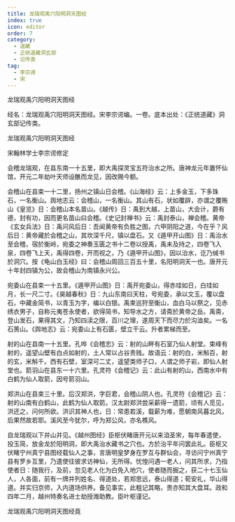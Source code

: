 ```yaml
---
title: 龙瑞观禹穴阳明洞天图经
index: true
icon: editor
order: 7
category:
  - 道藏
  - 正统道藏洞玄部
  - 记传类
tag:
  - 李宗谔
  - 宋
---
```


龙瑞观禹穴阳明洞天图经  

经名：龙瑞观禹穴阳明洞天图经。宋李宗谔编。一卷。底本出处：《正统道藏》洞玄部记传类。  

龙瑞观禹穴阳明洞天图经  

宋翰林学士李宗谔修定  

会稽龙瑞观，在县东南一十五里，即大禹探灵宝五符治水之所。唐神龙元年置怀仙馆，开元二年劫叶天师设醮而龙见，因改赐今额。  

会稽山在县束一十二里，扬州之镇山日会稽。《山海经》云：上多金玉，下多珠石，一名衡山。舆地志云：会稽山，一名衡山。其山有石，状如覆辟，亦谓之覆贿山《皇览》日：会稽山本名苗山。《越传》日：禹到大越，上苗山，大会计，爵有德，封有功，因而更名苗山曰会稽。《史记封禅书》云：禹封泰山，禅会稽。黄帝《玄女兵法》日：禹问风后日：吾闻黄帝有负胜之图，六甲阴阳之道，今在乎？风后日：黄帝藏於会稽之山，其坎深千尺，镇以盘石。又《遁甲开山图》日：禹治水至会稽，宿於衡岭，宛委之神奏玉匮之书十二卷以授禹，禹未及持之，四卷飞入泉，四卷飞上天，禹得四卷，开而视之，乃《遁甲开山图》，因以治水，讫乃缄书於洞穴。按《龟山白玉经》曰：会稽山周回三百五十里，名阳明洞天一也。唐开元十年封四镇为公，故会稽山为南镇永兴公。  

宛委山在县束一十五里。《遁甲开山图》日：禹开宛委山，得赤珪如日，白珪如月，长一尺二寸。《昊越春秋》日：九山东南曰天柱，号宛委，承以文玉，覆以盘石，中藏金简书，以青玉为字，编以白银。禹束巡狩至衡山，血白马以祭之，见赤绣衣男子，自称元夷苍永使者，欲得简书，知导水之方，请斋於黄帝之岳。禹斋，登山发石，果得其文，乃知四渎之限，百川之理，遂周天下而尽力於沟洫矣。一名石篑山。《舆地志》云：宛委山上有石匮，壁立干云。升者累梯而至。  

射的山在县南一十五里。孔哗《会稽志》云：射的山畔有石室乃仙人射堂。束峰有射的，遥望山壁有白点如射的，土人常以占谷贵贱。故语云：射的白，米斛百，射的玄，米斛千。西有石壁，室深可二丈，遥望类师子口，人谓之师子岩，即仙人射堂也。箭羽山在县东一十六里。孔灵符《会稽记》云：此山有射的山，西南水中有白鹤为仙人取箭，因号箭羽山。  

郑洪山在县束三十里。后汉郑洪，字巨君，会稽山阴人也。孔灵符《会稽记》云：射的山南有白鹤山，此鹤为仙人取箭。汉太尉郑洪尝采薪得一遗箭，顷有人觅见，洪还之，问何所欲。洪识其神人也，日：常患若溪，载薪为难，愿朝南风暮北风，后果然故若耶。溪风至今犹尔，呼为郑公风，亦名樵风。  

自龙瑞观以下并山并见。《越州图经》臣枢伏睹唐开元以来洎圣宋，每年春遣使，投玉简，放金龙於阳明洞，即大禹治水藏书之穴也。方於治平年问罢此礼。臣枢又伏睹宁州真宁县图经载仙人之事，言唐明皇梦身在罗互与群仙会，寻访问宁州真宁县有罗乡互里，乃遣使往彼求访神仙，无所得。忧惶问遇一老人，问其所求，乃指使者日：随我行，及前，忽见老人化为白免入地穴，使者随而掘之，获二十七玉仙人，人各面，前有一牌并列姓名、得道处，若郑思远，泰山得道；荀安礼，华山得道。并实归京师，入内道场供养。备见事实，此粗记其略，贵亦知其大盘耳。政和四年二月，越州特奏名进士劫授潍助教。臣叶枢谨记。  

龙瑞观禹穴阳明洞天图经竟  
